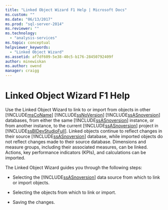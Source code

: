 ```yaml
---
title: "Linked Object Wizard F1 Help | Microsoft Docs"
ms.custom: ""
ms.date: "06/13/2017"
ms.prod: "sql-server-2014"
ms.reviewer: ""
ms.technology: 
  - "analysis-services"
ms.topic: conceptual
helpviewer_keywords: 
  - "Linked Object Wizard"
ms.assetid: af7df609-5e38-40c5-b176-28450792409f
author: minewiskan
ms.author: owend
manager: craigg
---
```

# Linked Object Wizard F1 Help
  Use the Linked Object Wizard to link to or import from objects in other [!INCLUDE[msCoName](../includes/msconame-md.md)] [!INCLUDE[ssNoVersion](../includes/ssnoversion-md.md)] [!INCLUDE[ssASnoversion](../includes/ssasnoversion-md.md)] databases, from either the same [!INCLUDE[ssASnoversion](../includes/ssasnoversion-md.md)] instance, or from another instance, to the current [!INCLUDE[ssASnoversion](../includes/ssasnoversion-md.md)] project in [!INCLUDE[ssBIDevStudioFull](../includes/ssbidevstudiofull-md.md)]. Linked objects continue to reflect changes in their source [!INCLUDE[ssASnoversion](../includes/ssasnoversion-md.md)] database, while imported objects do not reflect changes made to their source database. Dimensions and measure groups, including their associated measures, can be linked. Actions, key performance indicators (KPIs), and calculations can be imported.  
  
 The Linked Object Wizard guides you through the following steps:  
  
-   Selecting the [!INCLUDE[ssASnoversion](../includes/ssasnoversion-md.md)] data source from which to link or import objects.  
  
-   Selecting the objects from which to link or import.  
  
-   Saving the changes.  
  
  

